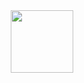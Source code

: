 <div id="header" align="center">
  <img src="[https://media.giphy.com/media/M9gbBd9nbDrOTu1Mqx/giphy.gif](https://media.giphy.com/media/v1.Y2lkPTc5MGI3NjExdDJlaHFid3RzOHc0ZHJxcnExaTg5N2xvZ2htOXJqYml0dDZ1Y2YxbCZlcD12MV9pbnRlcm5hbF9naWZfYnlfaWQmY3Q9Zw/C29x85JlZIyTBNGviH/giphy.gif)https://media.giphy.com/media/v1.Y2lkPTc5MGI3NjExdDJlaHFid3RzOHc0ZHJxcnExaTg5N2xvZ2htOXJqYml0dDZ1Y2YxbCZlcD12MV9pbnRlcm5hbF9naWZfYnlfaWQmY3Q9Zw/C29x85JlZIyTBNGviH/giphy.gif" width="100"/>
</div>
